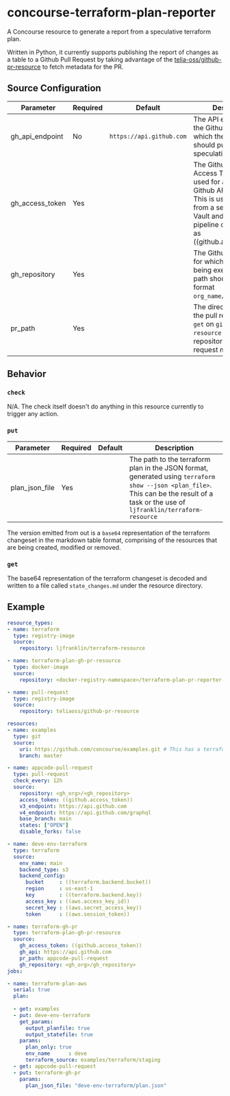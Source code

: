 # concourse-terraform-plan-reporter

A Concourse resource to generate a report from a speculative terraform plan.

Written in Python, it currently supports publishing the report of changes as a table to a Github Pull Request
by taking advantage of the [telia-oss/github-pr-resource](https://github.com/telia-oss/github-pr-resource)
to fetch metadata for the PR.

## Source Configuration

| Parameter | Required | Default | Description |
|-|-|-|-|
| gh_api_endpoint | No | `https://api.github.com` | The API endpoint for the Github instance to which the resource should publish the speculative plan report. |
| gh_access_token | Yes |  | The Github Personal Access Token to be used for accessing the Github API endpoint. This is usually fetched from a secret store like Vault and defined in the pipeline configuration as ((github.access_token)) |
| gh_repository | Yes | | The Github repository for which the pipeline is being executed. The path should be in the format `org_name/repo_name`. |
| pr_path | Yes | | The directory path to the pull request where `get` on `github-pr-resource` fetches the repository and the pull request metadata. |

## Behavior

### `check`

N/A. The check itself doesn't do anything in this resource currently to trigger
any action.

### `put`

| Parameter | Required | Default | Description |
|-|-|-|-|
| plan_json_file | Yes | | The path to the terraform plan in the JSON format, generated using `terraform show --json <plan_file>`. This can be the result of a task or the use of `ljfranklin/terraform-resource` |

The version emitted from out is a `base64` representation of the terraform changeset
in the markdown table format, comprising of the resources that are being created, modified or removed.

### `get`

The base64 representation of the terraform changeset is decoded and written to a file called `state_changes.md`
under the resource directory.

## Example

```yml
resource_types:
- name: terraform
  type: registry-image
  source:
    repository: ljfranklin/terraform-resource

- name: terraform-plan-gh-pr-resource
  type: docker-image
  source:
    repository: <docker-registry-namespace>/terraform-plan-pr-reporter-resource # Registry URL and namespace where the resource image is pushed to. The image can be generated using the `Dockerfile`.

- name: pull-request
  type: registry-image
  source:
    repository: teliaoss/github-pr-resource

resources:
- name: examples
  type: git
  source:
    uri: https://github.com/concourse/examples.git # This has a terraform example
    branch: master

- name: appcode-pull-request
  type: pull-request
  check_every: 12h
  source:
    repository: <gh_org>/<gh_repository>
    access_token: ((github.access_token))
    v3_endpoint: https://api.github.com
    v4_endpoint: https://api.github.com/graphql
    base_branch: main
    states: ["OPEN"]
    disable_forks: false

- name: deve-env-terraform
  type: terraform
  source:
    env_name: main
    backend_type: s3
    backend_config:
      bucket     : ((terraform.backend.bucket))
      region     : us-east-1
      key        : ((terraform.backend.key))
      access_key : ((aws.access_key_id))
      secret_key : ((aws.secret_access_key))
      token      : ((aws.session_token))

- name: terraform-gh-pr
  type: terraform-plan-gh-pr-resource
  source:
    gh_access_token: ((github.access_token))
    gh_api: https://api.github.com
    pr_path: appcode-pull-request
    gh_repository: <gh_org>/gh_repository>
jobs:

- name: terraform-plan-aws
  serial: true
  plan:
  
  - get: examples
  - put: deve-env-terraform
    get_params:
      output_planfile: true
      output_statefile: true
    params:
      plan_only: true
      env_name      : deve
      terraform_source: examples/terraform/staging
  - get: appcode-pull-request
  - put: terraform-gh-pr
    params:
      plan_json_file: "deve-env-terraform/plan.json"
```